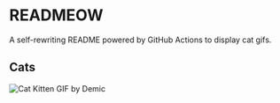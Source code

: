 # READMEOW

A self-rewriting README powered by GitHub Actions to display cat gifs.

## Cats

![Cat Kitten GIF by Demic](https://media2.giphy.com/media/3oriO0OEd9QIDdllqo/200.gif?cid=9acd02dahah6jyobsf1kryq5caz8lypcopznpq3s8gwiqkhn&ep=v1_gifs_search&rid=200.gif&ct=g)
